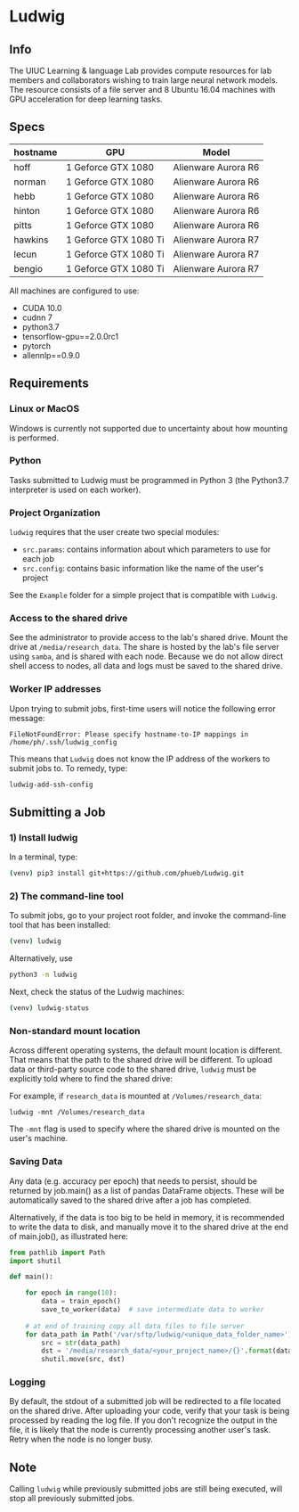 # Ludwig

## Info

The UIUC Learning & language Lab provides compute resources for lab members and collaborators wishing to train large neural network models. 
The resource consists of a file server and 8 Ubuntu 16.04 machines with GPU acceleration for deep learning tasks.

## Specs

| hostname  |GPU                    | Model               |
|-----------|-----------------------|---------------------|
| hoff      |1 Geforce GTX 1080     | Alienware Aurora R6 |
| norman    |1 Geforce GTX 1080     | Alienware Aurora R6 |
| hebb      |1 Geforce GTX 1080     | Alienware Aurora R6 |
| hinton    |1 Geforce GTX 1080     | Alienware Aurora R6 |
| pitts     |1 Geforce GTX 1080     | Alienware Aurora R6 |
| hawkins   |1 Geforce GTX 1080 Ti  | Alienware Aurora R7 |
| lecun     |1 Geforce GTX 1080 Ti  | Alienware Aurora R7 |
| bengio    |1 Geforce GTX 1080 Ti  | Alienware Aurora R7 |

All machines are configured to use:
* CUDA 10.0
* cudnn 7
* python3.7
* tensorflow-gpu==2.0.0rc1
* pytorch
* allennlp==0.9.0


## Requirements

### Linux or MacOS
Windows is currently not supported due to uncertainty about how mounting is performed.

### Python
Tasks submitted to Ludwig must be programmed in Python 3 (the Python3.7 interpreter is used on each worker).

### Project Organization

```ludwig``` requires that the user create two special modules:
* ```src.params```: contains information about which parameters to use for each job
* ```src.config```: contains basic information like the name of the user's project

See the `Example` folder for a simple project that is compatible with `Ludwig`. 

### Access to the shared drive
See the administrator to provide access to the lab's shared drive. Mount the drive at ```/media/research_data```.
The share is hosted by the lab's file server using ```samba```, and is shared with each node. 
Because we do not allow direct shell access to nodes, all data and logs must be saved to the shared drive.

### Worker IP addresses

Upon trying to submit jobs, first-time users will notice the following error message:

```
FileNotFoundError: Please specify hostname-to-IP mappings in /home/ph/.ssh/ludwig_config
```

This means that `Ludwig` does not know the IP address of the workers to submit jobs to.
To remedy, type:

```bash
ludwig-add-ssh-config
```

## Submitting a Job

### 1) Install ludwig

In a terminal, type:

```bash
(venv) pip3 install git+https://github.com/phueb/Ludwig.git
```

### 2) The command-line tool

To submit jobs, go to your project root folder, and invoke the command-line tool that has been installed:

```bash
(venv) ludwig
``` 

Alternatively, use 

```bash
python3 -m ludwig
```

Next, check the status of the Ludwig machines:

```bash
(venv) ludwig-status
```

### Non-standard mount location

Across different operating systems, the default mount location is different.
That means that the path to the shared drive will be different.
To upload data or third-party source code to the shared drive, ```ludwig``` must be explicitly told where to find the shared drive:

For example, if `research_data` is mounted at `/Volumes/research_data`:

```
ludwig -mnt /Volumes/research_data
```
The ```-mnt``` flag is used to specify where the shared drive is mounted on the user's machine.

### Saving Data
Any data (e.g. accuracy per epoch) that needs to persist, should be returned by job.main() as a list of pandas DataFrame objects.
These will be automatically saved to the shared drive after a job has completed.

Alternatively, if the data is too big to be held in memory, it is recommended to write the data to disk,
and manually move it to the shared drive at the end of main.job(), as illustrated here: 

```python
from pathlib import Path
import shutil

def main():

    for epoch in range(10):
        data = train_epoch()
        save_to_worker(data)  # save intermediate data to worker
    
    # at end of training copy all data files to file server
    for data_path in Path('/var/sftp/ludwig/<unique_data_folder_name>').glob('data*.csv'):
        src = str(data_path)
        dst = '/media/research_data/<your_project_name>/{}'.format(data_path.name)
        shutil.move(src, dst)
```

### Logging
By default, the stdout of a submitted job will be redirected to a file located on the shared drive.
After uploading your code, verify that your task is being processed by reading the log file.
If you don't recognize the output in the file, it is likely that the node is currently processing another user's task.
Retry when the node is no longer busy. 

## Note

Calling ```ludwig``` while previously submitted jobs are still being executed, 
will stop all previously submitted jobs.